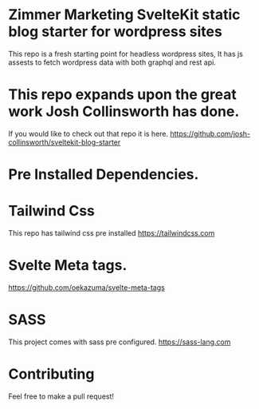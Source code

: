 # Zimmer Marketing SvelteKit static blog starter for wordpress sites

This repo is a fresh starting point for headless wordpress sites, It has js assests to fetch wordpress data with both graphql and rest api.


# This repo expands upon the great work Josh Collinsworth has done.
If you would like to check out that repo it is here. 
https://github.com/josh-collinsworth/sveltekit-blog-starter

# Pre Installed Dependencies.

# Tailwind Css

This repo has tailwind css pre installed
https://tailwindcss.com

# Svelte Meta tags.

https://github.com/oekazuma/svelte-meta-tags

# SASS
This project comes with sass pre configured.
https://sass-lang.com

# Contributing
Feel free to make a pull request!
